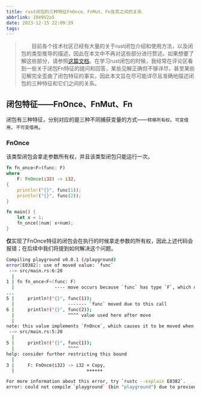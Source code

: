 ```yaml
---
title: rust闭包的三种特征FnOnce、FnMut、Fn及其之间的关系
abbrlink: 18e952a5
date: 2023-12-15 22:09:29
tags:
---
```

>&emsp;&emsp;目前各个技术社区已经有大量的关于rust闭包介绍和使用方法，以及闭包的类型推导的描述，因此在本文中不再对这些部分进行赘述。如果想要了解这些部分，请参照[这篇文档](https://course.rs/advance/functional-programing/closure.html#%E9%97%AD%E5%8C%85%E4%BD%9C%E4%B8%BA%E5%87%BD%E6%95%B0%E8%BF%94%E5%9B%9E%E5%80%BC)。在学习rust闭包的时候，我经常在评论区看到一些关于闭包Fn特征的提问和回答，某些见解正确但不够详尽，甚至某些见解完全歪曲了闭包特征的事实，因此本文旨在尽可能详尽且准确地描述闭包的三种特征和它们之间的关系。

## 闭包特征——FnOnce、FnMut、Fn
闭包有三种特征，分别对应的是三种不同捕获变量的方式——`转移所有权`、`可变借用`、`不可变借用`。

### FnOnce
该类型闭包会拿走参数所有权，并且该类型闭包只能运行一次。
```rust
fn fn_once<F>(func: F)
where 
    F: FnOnce(i32) -> i32,
{
    println!("{}", func(1));
    println!("{}", func(2));
}

fn main() {
    let x = 1;
    fn_once(|num| x+num);
}
 ```
**仅**实现了FnOnce特征的闭包会在执行的时候拿走参数的所有权，因此上述代码会报错；在后续中我们将提到如何解决这个问题。
```bash
Compiling playground v0.0.1 (/playground)
error[E0382]: use of moved value: `func`
 --> src/main.rs:6:20
  |
1 | fn fn_once<F>(func: F)
  |               ---- move occurs because `func` has type `F`, which does not implement the `Copy` trait
...
5 |     println!("{}", func(1));
  |                    ------- `func` moved due to this call
6 |     println!("{}", func(2));
  |                    ^^^^ value used here after move
  |
note: this value implements `FnOnce`, which causes it to be moved when called
 --> src/main.rs:5:20
  |
5 |     println!("{}", func(1));
  |                    ^^^^
help: consider further restricting this bound
  |
3 |     F: FnOnce(i32) -> i32 + Copy,
  |                           ++++++

For more information about this error, try `rustc --explain E0382`.
error: could not compile `playground` (bin "playground") due to previous error
```